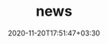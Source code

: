 ---
title: "news"
date: 2020-11-20T17:51:47+03:30
draft: false
headless: true

# all icons by [feathericons.com](https://https://feathericons.com//) are supported
show_news_icons: true
default_news_icon: "file-text"

num_news: 5

news_items:
- text: "Finished my Master of Management Dual Degree"
  link: https://www.sauder.ubc.ca/programs/dual-degrees/bachelor-and-master-management/overview
  extra_text: "Dec 2023"
  date: 2023-12-15
- text: "GlueFL accepted at MLSys 2023!"
  link: https://mlsys.org/Conferences/2023
  extra_text: "Feb 2023"
  date: 2023-02-17
---